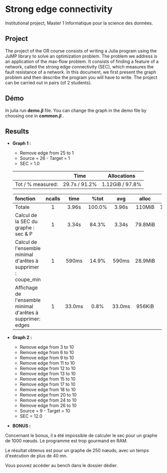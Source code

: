 # Strong edge connectivity

Institutional project, Master 1  Informatique pour la science des données.

## Project
The project of the OR course consists of writing a Julia program using the JuMP library to solve
an optimization problem. The problem we address is an application of the max-flow problem. It consists
of finding a feature of a network, called the strong edge connectivity (SEC), which measures the fault
resistance of a network. In this document, we first present the graph problem and then describe the
program you will have to write. The project can be carried out in pairs (of 2 students).


## Démo

In julia run **demo.jl** file. You can change the graph in the demo file by choosing one in **common.jl** .

## Results

* **Graph 1 :** 
  * Remove edge from 25 to 1
  * Source = 26 - Target = 1
  * SEC = 1.0
  
  
   |                  |Time                      | Allocations |
   |:-----------------|:------------------------:|:------------------------:|
   |Tot / % measured: |       29.7s /  91.2%     |      1.12GiB /  97.8%    |

  | fonction                                                      | ncalls |  time  |  %tot  |   avg    |   alloc   |   %tot   |   avg   |
  |:--------------------------------------------------------------|:------:|:------:|:------:|:--------:|:---------:|:--------:|:-------:| 
  | Totale                                                        |   1    | 3.96s  | 100.0% | 3.96s    |  110MiB   | 100.0%   | 110MiB  |
  | Calcul de la SEC du graphe : sec & P                          |   1    | 3.34s  | 84.3%  |  3.34s   | 79.8MiB   |  72.8%   | 79.8MiB |
  | Calcul de l'ensemble minimal d'arêtes à supprimer : coupe_min |   1    | 590ms  | 14.9%  |  590ms   |  28.9MiB  |  26.4%   | 28.9MiB |
  | Affichage de l'ensemble minimal d'arêtes à supprimer: edges   |   1    | 33.0ms |  0.8%  |  33.0ms  |  956KiB   |   0.9%   | 956KiB  |  

  
* **Graph 2 :** 
    * Remove edge from 3 to 10
    * Remove edge from 6 to 10
    * Remove edge from 9 to 10
    * Remove edge from 11 to 10
    * Remove edge from 12 to 10
    * Remove edge from 13 to 10
    * Remove edge from 15 to 10
    * Remove edge from 17 to 10
    * Remove edge from 18 to 10
    * Remove edge from 20 to 10
    * Remove edge from 24 to 10
    * Remove edge from 26 to 10
    * Source = 9 - Target = 10
    * SEC = 12.0

* **BONUS :**

Concernant le bonus, il a été impossible de calculer le sec pour un graphe de 1000 nœuds. Le programme est trop gourmand en RAM.

Le résultat obtenus est pour un graphe de 250 nœuds, avec un temps d'exécution de plus de 40 mn.

Vous pouvez accéder au bench dans le dossier dédier.
